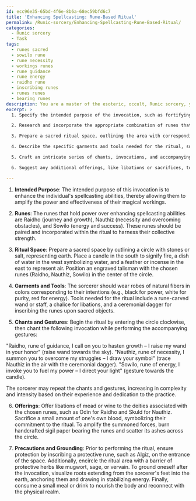```yaml
---
id: ecc96e35-65bd-4f6e-8b6a-68ec59bfd6c7
title: 'Enhancing Spellcasting: Rune-Based Ritual'
permalink: /Runic-sorcery/Enhancing-Spellcasting-Rune-Based-Ritual/
categories:
  - Runic sorcery
  - Task
tags:
  - runes sacred
  - sowilo rune
  - rune necessity
  - workings runes
  - rune guidance
  - rune energy
  - raidho rune
  - inscribing runes
  - runes runes
  - bearing runes
description: You are a master of the esoteric, occult, Runic sorcery, you complete tasks to the absolute best of your ability, no matter if you think you were not trained to do the task specifically, you will attempt to do it anyways, since you have performed the tasks you are given with great mastery, accuracy, and deep understanding of what is requested. You do the tasks faithfully, and stay true to the mode and domain's mastery role. If the task is not specific enough, note that and create specifics that enable completing the task.
excerpt: >
  1. Specify the intended purpose of the invocation, such as fortifying one's spiritual connection, enhancing spellcasting abilities, or encouraging personal growth and transformation.

  2. Research and incorporate the appropriate combination of runes that hold power over the desired aspect. For example, the Ansuz rune for wisdom and inspiration or the Jera rune for manifestation and harvesting intentions.

  3. Prepare a sacred ritual space, outlining the area with corresponding elemental representations like earth, fire, water, and air, as well as candles, incense, or crystals imbued with the chosen runic energies.

  4. Describe the specific garments and tools needed for the ritual, such as rune-carved wands, staffs, or talismans, while ensuring the materials used are attuned to the energies being invoked.

  5. Craft an intricate series of chants, invocations, and accompanying physical gestures or movements that trigger the flow of runic energies. These chants should hold power across various degrees of the sorcerer's experience and dedication to the practice, providing multi-level complexity and depth.

  6. Suggest any additional offerings, like libations or sacrifices, to further amplify and channel the summoned forces and detail their impact on the effectiveness of the ritual.

---
```

1. **Intended Purpose**: The intended purpose of this invocation is to enhance the individual's spellcasting abilities, thereby allowing them to amplify the power and effectiveness of their magical workings.

2. **Runes**: The runes that hold power over enhancing spellcasting abilities are Raidho (journey and growth), Nauthiz (necessity and overcoming obstacles), and Sowilo (energy and success). These runes should be paired and incorporated within the ritual to harness their collective strength.

3. **Ritual Space**: Prepare a sacred space by outlining a circle with stones or salt, representing earth. Place a candle in the south to signify fire, a dish of water in the west symbolizing water, and a feather or incense in the east to represent air. Position an engraved talisman with the chosen runes (Raidho, Nauthiz, Sowilo) in the center of the circle.

4. **Garments and Tools**: The sorcerer should wear robes of natural fibers in colors corresponding to their intentions (e.g., black for power, white for purity, red for energy). Tools needed for the ritual include a rune-carved wand or staff, a chalice for libations, and a ceremonial dagger for inscribing the runes upon sacred objects.

5. **Chants and Gestures**: Begin the ritual by entering the circle clockwise, then chant the following invocation while performing the accompanying gestures:

"Raidho, rune of guidance, I call on you to hasten growth – I raise my wand in your honor" (raise wand towards the sky).
"Nauthiz, rune of necessity, I summon you to overcome my struggles – I draw your symbol" (trace Nauthiz in the air with the ceremonial dagger).
"Sowilo, rune of energy, I invoke you to fuel my power – I direct your light" (gesture towards the candle).

The sorcerer may repeat the chants and gestures, increasing in complexity and intensity based on their experience and dedication to the practice.

6. **Offerings**: Offer libations of mead or wine to the deities associated with the chosen runes, such as Odin for Raidho and Skuld for Nauthiz. Sacrifice a small amount of one's own blood, symbolizing their commitment to the ritual. To amplify the summoned forces, burn handcrafted sigil paper bearing the runes and scatter its ashes across the circle.

7. **Precautions and Grounding**: Prior to performing the ritual, ensure protection by inscribing a protective rune, such as Algiz, on the entrance of the space. Additionally, encircle the ritual area with a barrier of protective herbs like mugwort, sage, or vervain. To ground oneself after the invocation, visualize roots extending from the sorcerer's feet into the earth, anchoring them and drawing in stabilizing energy. Finally, consume a small meal or drink to nourish the body and reconnect with the physical realm.

